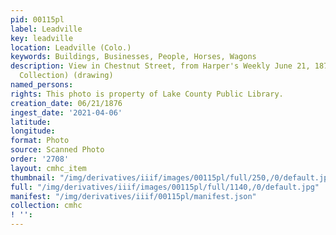 ```yaml
---
pid: 00115pl
label: Leadville
key: leadville
location: Leadville (Colo.)
keywords: Buildings, Businesses, People, Horses, Wagons
description: View in Chestnut Street, from Harper's Weekly June 21, 1876 (Dow Helmer
  Collection) (drawing)
named_persons: 
rights: This photo is property of Lake County Public Library.
creation_date: 06/21/1876
ingest_date: '2021-04-06'
latitude: 
longitude: 
format: Photo
source: Scanned Photo
order: '2708'
layout: cmhc_item
thumbnail: "/img/derivatives/iiif/images/00115pl/full/250,/0/default.jpg"
full: "/img/derivatives/iiif/images/00115pl/full/1140,/0/default.jpg"
manifest: "/img/derivatives/iiif/00115pl/manifest.json"
collection: cmhc
! '': 
---
```

